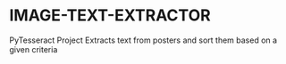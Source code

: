 # IMAGE-TEXT-EXTRACTOR
PyTesseract Project
Extracts text from posters and sort them based on a given criteria
